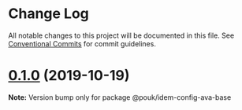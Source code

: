 # Change Log

All notable changes to this project will be documented in this file.
See [Conventional Commits](https://conventionalcommits.org) for commit guidelines.

# [0.1.0](https://github.com/pouk/idem/compare/v0.0.1...v0.1.0) (2019-10-19)

**Note:** Version bump only for package @pouk/idem-config-ava-base
